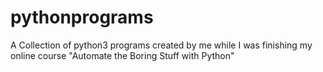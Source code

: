 # pythonprograms
A Collection of python3 programs created by me while I was finishing my online course "Automate the Boring Stuff with Python" 
